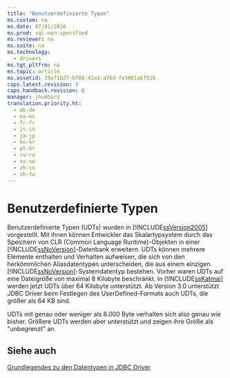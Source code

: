 ```yaml
---
title: "Benutzerdefinierte Typen"
ms.custom: na
ms.date: 07/01/2016
ms.prod: sql-non-specified
ms.reviewer: na
ms.suite: na
ms.technology: 
  - drivers
ms.tgt_pltfrm: na
ms.topic: article
ms.assetid: 19a71b27-b788-43a3-a76d-fe3001a6f016
caps.latest.revision: 9
caps.handback.revision: 8
manager: jhubbard
translation.priority.ht: 
  - de-de
  - es-es
  - fr-fr
  - it-it
  - ja-jp
  - ko-kr
  - pt-br
  - ru-ru
  - sv-se
  - zh-cn
  - zh-tw
---
```

# Benutzerdefinierte Typen
  Benutzerdefinierte Typen \(UDTs\) wurden in [!INCLUDE[ssVersion2005](../content/includes/ssVersion2005_md.md)] vorgestellt. Mit ihnen können Entwickler das Skalartypsystem durch das Speichern von CLR \(Common Language Runtime\)\-Objekten in einer [!INCLUDE[ssNoVersion](../content/includes/ssNoVersion_md.md)]\-Datenbank erweitern. UDTs können mehrere Elemente enthalten und Verhalten aufweisen, die sich von den herkömmlichen Aliasdatentypen unterscheiden, die aus einem einzigen [!INCLUDE[ssNoVersion](../content/includes/ssNoVersion_md.md)]\-Systemdatentyp bestehen. Vorher waren UDTs auf eine Dateigröße von maximal 8 Kilobyte beschränkt. In [!INCLUDE[ssKatmai](../content/includes/ssKatmai_md.md)] werden jetzt UDTs über 64 Kilobyte unterstützt. Ab Version 3.0 unterstützt JDBC Driver beim Festlegen des UserDefined\-Formats auch UDTs, die größer als 64 KB sind.  
  
 UDTs mit genau oder weniger als 8.000 Byte verhalten sich also genau wie bisher. Größere UDTs werden aber unterstützt und zeigen ihre Größe als "unbegrenzt" an.  
  
## Siehe auch  
 [Grundlegendes zu den Datentypen in JDBC Driver](../content/Understanding-the-JDBC-Driver-Data-Types.md)  
  
  